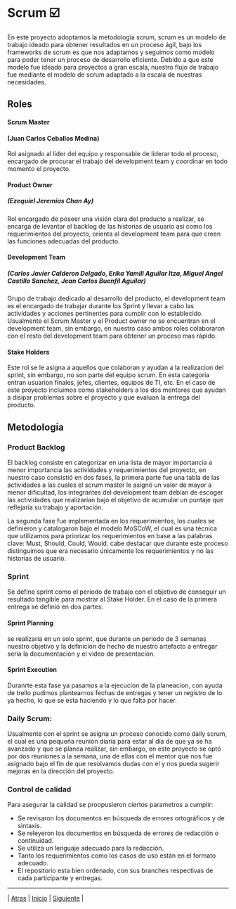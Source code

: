 

# Scrum ☑️

En este proyecto adoptamos la metodología scrum, scrum es un modelo de trabajo ideado para obtener resultados en un proceso ágil, bajo los frameworks de scrum es que nos adaptamos y seguimos como modelo para poder tener un proceso de desarrollo eficiente. Debido a que este modelo fue ideado para proyectos a gran escala, nuestro flujo de trabajo fue mediante el modelo de scrum adaptado a la escala de nuestras necesidades.

## Roles

#### **Scrum Master**
#### (Juan Carlos Ceballos Medina)
Rol asignado al líder del equipo y responsable de liderar todo el proceso, encargado de procurar el trabajo del development team y coordinar en todo momento el proyecto.

#### **Product Owner**
##### (Ezequiel Jeremías Chan Ay)
Rol encargado de poseer una visión clara del producto a realizar, se encarga de levantar el  backlog de las historias de usuario así como los requerimientos del proyecto, orienta al development team para que creen las funciones adecuadas del producto.

#### **Development Team**
##### (Carlos Javier Calderon Delgado, Erika Yamili Aguilar Itza, Miguel Angel Castillo Sanchez, Jean Carlos Buenfil Aguilar)
Grupo de trabajo dedicado al desarrollo del producto, el development team es el encargado de trabajar durante los Sprint y llevar a cabo las actividades y acciones pertinentes para cumplir con lo establecido. Usualmente el Scrum Master y el Product owner no se encuentran en el development team, sin embargo, en nuestro caso ambos roles colaboraron con el resto del development team para obtener un proceso mas rápido.

#### **Stake Holders**
Este rol se le asigna a aquellos que colaboran y ayudan a la realizacion del sprint, sin embargo, no son parte del equipo scrum. En esta categoria entran usuarion finales, jefes, clientes, equipos de TI, etc. En el caso de este proyecto incluimos como stakeholders a los dos mentores que ayudan a disipar problemas sobre el proyecto y que evaluan la entrega del producto.

## Metodologia

### Product Backlog 
El backlog consiste en categorizar en una lista de mayor importancia a menor importancia las actividades y requerimientos del proyecto, en nuestro caso consistió en dos fases, la primera parte fue una tabla de las actividades a las cuales el scrum master le asignó un valor de mayor a menor dificultad, los integrantes del development team debían de escoger las actividades que realizarían bajo el objetivo de acumular un puntaje que reflejaría su trabajo y aportación.

La segunda fase fue implementada en los requerimientos, los cuales se definieron y catalogaron bajo el modelo MoSCoW, el cual es una técnica que utilizamos para priorizar los requerimientos en base a las palabras clave: Must, Should, Could, Would. cabe destacar que durante este proceso distinguimos que era necesario únicamente los requerimientos y no las historias de usuario.

### Sprint
Se define sprint como el periodo de trabajo con el objetivo de conseguir un resultado tangible para mostrar al Stake Holder. En el caso de la primera entrega se definió en dos partes:
  #### Sprint Planning 
   se realizaría en un solo sprint, que durante un periodo de 3 semanas nuestro objetivo y la definición de hecho de nuestro artefacto a entregar sería la documentación y el video de presentación.
   #### Sprint Execution
   Duranrte esta fase ya pasamos a la ejecucion de la planeacion, con ayuda de trello pudimos plantearnos fechas de entregas y tener un registro de lo ya hecho, lo que se esta haciendo y lo que falta por hacer. 
   
### Daily Scrum:
Usualmente con el sprint se asigna un proceso conocido como daily scrum, el cual es una pequeña reunión diaria para estar al día de que ya se ha avanzado y que se planea realizar, sin embargo, en este proyecto se optó por dos reuniones a la semana, una de ellas con el mentor que nos fue asignado bajo el fin de que resolvamos dudas con el y nos pueda sugerir mejoras en la dirección del proyecto.

### Control de calidad

Para asegurar la calidad se proopusieron ciertos parametros a cumplir: 

-	Se revisaron los documentos en búsqueda de errores ortográficos y de sintaxis.
-	Se releyeron los documentos en búsqueda de errores de redacción o continuidad.
-	Se utiliza un lenguaje adecuado para la redacción.
-	Tanto los requerimientos como los casos de uso están en el formato adecuado.
-	El repositorio esta bien ordenado, con sus branches respectivas de cada participante y entregas.


-----------------

| [Atras](https://github.com/Juanca1984/Blockchain/blob/main/Documentaci%C3%B3n/Primera%20Entrega/Bitacora.md#bit%C3%A1cora-"Atras") | [Inicio]( https://github.com/Juanca1984/Blockchain#the-blockchain-project "Inicio") |
[Siguiente]( https://github.com/Juanca1984/Blockchain/blob/main/Documentaci%C3%B3n/Primera%20Entrega/Herramientas%20y%20Artefactos.md#herramientas-de-gesti%C3%B3n "Siguiente") |
